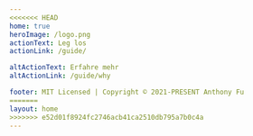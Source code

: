 ```yaml
---
<<<<<<< HEAD
home: true
heroImage: /logo.png
actionText: Leg los
actionLink: /guide/

altActionText: Erfahre mehr
altActionLink: /guide/why

footer: MIT Licensed | Copyright © 2021-PRESENT Anthony Fu
=======
layout: home
>>>>>>> e52d01f8924fc2746acb41ca2510db795a7b0c4a
---
```


<LandingPage />
